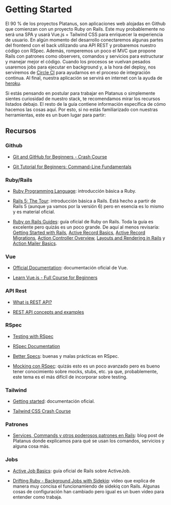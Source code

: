 # Getting Started

El 90 % de los proyectos Platanus, son aplicaciones web alojadas en Github que comienzan con un proyecto Ruby on Rails.
Este muy probablemente no será una SPA y usará Vue.js + Tailwind CSS para enriquecer la experiencia de usuario.
En algún momento del desarrollo conectaremos algunas partes del frontend con el back utilizando una API REST y probaremos nuestro código con RSpec.
Además, romperemos un poco el MVC que propone Rails con patrones como observers, comandos y servicios para estructurar y manejar mejor el código.
Cuando los procesos se vuelvan pesados usaremos jobs para ejecutar en background y, a la hora del deploy, nos serviremos de [Circle CI](https://circleci.com/) para ayudarnos en el proceso de integración continua.
Al final, nuestra aplicación se servirá en internet con la ayuda de [heroku](https://www.heroku.com/).

Si estás pensando en postular para trabajar en Platanus o simplemente sientes curiosidad de nuestro stack, te recomendamos mirar los recursos listados debajo.
El resto de la guía contiene información específica de cómo hacemos las cosas aquí. Por esto, si no estás familiarizado con nuestras herramientas, este es un buen lugar para partir:

## Recursos

### Github

* [Git and GitHub for Beginners - Crash Course](https://www.youtube.com/watch?v=RGOj5yH7evk)

* [Git Tutorial for Beginners: Command-Line Fundamentals](https://www.youtube.com/watch?v=HVsySz-h9r4)

### Ruby/Rails

* [Ruby Programming Language](https://www.youtube.com/watch?v=t_ispmWmdjY): introducción básica a Ruby.

* [Rails 5: The Tour](https://youtu.be/OaDhY_y8WTo): introducción básica a Rails. Está hecho a partir de Rails 5 (aunque ya vamos por la versión 6) pero en esencia es lo mismo y es material oficial.

* [Ruby on Rails Guides](https://guides.rubyonrails.org/active_job_basics.html): guía oficial de Ruby on Rails. Toda la guía es excelente pero quizás es un poco grande. De aquí al menos revisaría: [Getting Started with Rails](https://guides.rubyonrails.org/getting_started.html), [Active Record Basics](https://guides.rubyonrails.org/active_record_basics.html), [Active Record Migrations](https://guides.rubyonrails.org/active_record_migrations.html), [Action Controller Overview](https://guides.rubyonrails.org/action_controller_overview.html), [Layouts and Rendering in Rails](https://guides.rubyonrails.org/layouts_and_rendering.html) y [Action Mailer Basics](https://guides.rubyonrails.org/action_mailer_basics.html).

### Vue

* [Official Documentation](https://vuejs.org/guide/): documentación oficial de Vue.

* [Learn Vue.js - Full Course for Beginners](https://www.youtube.com/watch?v=4deVCNJq3qc)

### API Rest

* [What is REST API?](https://www.youtube.com/watch?v=rtWH70_MMHM)

* [REST API concepts and examples](https://www.youtube.com/watch?v=7YcW25PHnAA)

### RSpec

* [Testing with RSpec](https://www.youtube.com/watch?v=71eKcNxwxVY)

* [RSpec Documentation](https://relishapp.com/rspec/rspec-core/docs)

* [Better Specs](http://www.betterspecs.org/): buenas y malas prácticas en RSpec.

* [Mocking con RSpec](https://blog.platan.us/mocking-con-rspec-4c2b2689cf93): quizás esto es un poco avanzado pero es bueno tener conocimiento sobre mocks, stubs, etc. ya que, probablemente, este tema es el más difícil de incorporar sobre testing.

### Tailwind

* [Getting started](https://tailwindcss.com/docs/installation/): documentación oficial.

* [Tailwind CSS Crash Course](https://www.youtube.com/watch?v=UBOj6rqRUME)

### Patrones

* [Services, Commands y otros poderosos patrones en Rails](https://blog.platan.us/services-commands-y-otros-poderosos-patrones-en-rails-27c2d3aa7c2e): blog post de Platanus donde explicamos para qué se usan los comandos, servicios y alguna cosa más.

### Jobs

* [Active Job Basics](https://guides.rubyonrails.org/active_job_basics.html): guía oficial de Rails sobre ActiveJob.

* [Drifting Ruby - Background Jobs with Sidekiq](https://www.youtube.com/watch?v=CStZg8ql9Vs): video que explica de manera muy concisa el funcionamiendo de sidekiq con Rails. Algunas cosas de configuración han cambiado pero igual es un buen video para entender como trabaja.


